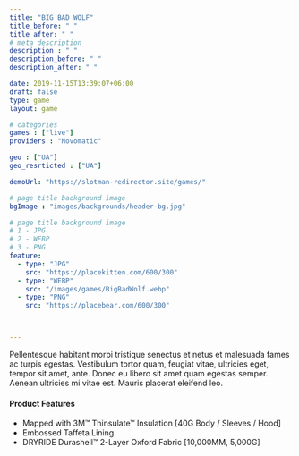 ```yaml
---
title: "BIG BAD WOLF"
title_before: " "
title_after: " " 
# meta description
description : " "
description_before: " "
description_after: " " 

date: 2019-11-15T13:39:07+06:00
draft: false
type: game
layout: game

# categories
games : ["live"]
providers : "Novomatic"

geo : ["UA"]
geo_resrticted : ["UA"]

demoUrl: "https://slotman-redirector.site/games/"

# page title background image
bgImage : "images/backgrounds/header-bg.jpg"

# page title background image
# 1 - JPG
# 2 - WEBP
# 3 - PNG
feature:
  - type: "JPG"
    src: "https://placekitten.com/600/300"
  - type: "WEBP"
    src: "/images/games/BigBadWolf.webp"
  - type: "PNG"
    src: "https://placebear.com/600/300"



---
```


Pellentesque habitant morbi tristique senectus et netus et malesuada fames ac turpis egestas. Vestibulum tortor quam, feugiat vitae, ultricies eget, tempor sit amet, ante. Donec eu libero sit amet quam egestas semper. Aenean ultricies mi vitae est. Mauris placerat eleifend leo.

#### Product Features

* Mapped with 3M™ Thinsulate™ Insulation [40G Body / Sleeves / Hood]
* Embossed Taffeta Lining
* DRYRIDE Durashell™ 2-Layer Oxford Fabric [10,000MM, 5,000G]